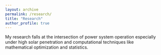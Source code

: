```yaml
---
layout: archive
permalink: /research/
title: "Research"
author_profile: true
---
```


My research falls at the intersection of power system operation especially under high solar penetration and computational techniques like mathematical optimization and statistics.

